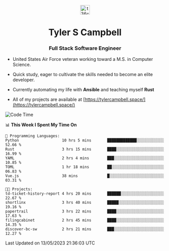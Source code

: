 <p align="center">
<a href="https://www.linkedin.com/in/t36campbell" target="blank"><img align="center" src="https://ik.imagekit.io/t36campbell/Portfolio/linkedin.png.original_m8bbGgPh6.png" alt="t36campbell" height="30" width="30" /></a>
</p>
<h1 align="center">Tyler S Campbell</h1>
<h3 align="center">Full Stack Software Engineer</h3>

* United States Air Force veteran working toward a M.S. in Computer Science.

* Quick study, eager to cultivate the skills needed to become an elite developer.

* Currently automating my life with **Ansible** and teaching myself **Rust**

* All of my projects are available at [https://tylercampbell.space/](https://tylercampbell.space/)

<!--START_SECTION:waka-->
![Code Time](http://img.shields.io/badge/Code%20Time-2%2C483%20hrs%208%20mins-blue)

📊 **This Week I Spent My Time On** 

```text
💬 Programming Languages: 
Python                   10 hrs 5 mins       █████████████░░░░░░░░░░░░   52.66 % 
Rust                     3 hrs 15 mins       ████░░░░░░░░░░░░░░░░░░░░░   16.99 % 
YAML                     2 hrs 4 mins        ███░░░░░░░░░░░░░░░░░░░░░░   10.85 % 
TOML                     1 hr 18 mins        ██░░░░░░░░░░░░░░░░░░░░░░░   06.83 % 
Vue.js                   38 mins             █░░░░░░░░░░░░░░░░░░░░░░░░   03.31 % 

🐱‍💻 Projects: 
td-ticket-history-report 4 hrs 20 mins       ██████░░░░░░░░░░░░░░░░░░░   22.67 % 
shortlinx                3 hrs 40 mins       █████░░░░░░░░░░░░░░░░░░░░   19.16 % 
papertrail               3 hrs 22 mins       ████░░░░░░░░░░░░░░░░░░░░░   17.63 % 
filingcabinet            2 hrs 45 mins       ████░░░░░░░░░░░░░░░░░░░░░   14.35 % 
discover-bc-sw           2 hrs 21 mins       ███░░░░░░░░░░░░░░░░░░░░░░   12.27 % 
```


 Last Updated on 13/05/2023 21:36:03 UTC
<!--END_SECTION:waka-->

